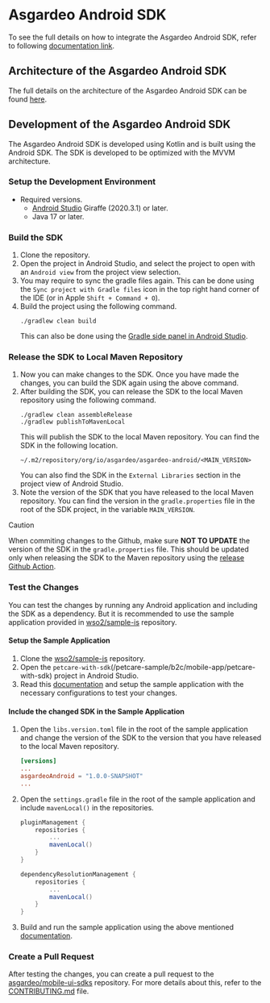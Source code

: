 <!--
 * Copyright (c) 2024, WSO2 LLC. (https://www.wso2.com).
 *
 * WSO2 LLC. licenses this file to you under the Apache License,
 * Version 2.0 (the "License"); you may not use this file except
 * in compliance with the License.
 * You may obtain a copy of the License at
 *
 *     http://www.apache.org/licenses/LICENSE-2.0
 *
 * Unless required by applicable law or agreed to in writing,
 * software distributed under the License is distributed on an
 * "AS IS" BASIS, WITHOUT WARRANTIES OR CONDITIONS OF ANY
 * KIND, either express or implied. See the License for the
 * specific language governing permissions and limitations
 * under the License.
-->

# Asgardeo Android SDK

To see the full details on how to integrate the Asgardeo Android SDK, refer to following <a href="https://asgardeo.github.io/mobile-ui-sdks/android/introduction.html" target="_blank">documentation link</a>.

## Architecture of the Asgardeo Android SDK

The full details on the architecture of the Asgardeo Android SDK can be found [here](./ARCHITECTURE.md).

## Development of the Asgardeo Android SDK

The Asgardeo Android SDK is developed using Kotlin and is built using the Android SDK. The SDK is developed to be optimized with the MVVM architecture.

### Setup the Development Environment

- Required versions.
    - [Android Studio](https://developer.android.com/studio) Giraffe (2020.3.1) or later.
    - Java 17 or later.

### Build the SDK

1. Clone the repository.
2. Open the project in Android Studio, and select the project to open with an `Android view` from the project view selection.
3. You may require to sync the gradle files again. This can be done using the `Sync project with Gradle files` icon in the top right hand corner of the IDE (or in Apple `Shift + Command + O`).
4. Build the project using the following command.
    ```shell
    ./gradlew clean build
    ```
    This can also be done using the [Gradle side panel in Android Studio](https://www.jetbrains.com/help/idea/jetgradle-tool-window.html).

### Release the SDK to Local Maven Repository

1. Now you can make changes to the SDK. Once you have made the changes, you can build the SDK again using the above command.
2. After building the SDK, you can release the SDK to the local Maven repository using the following command.
    ```shell
    ./gradlew clean assembleRelease
    ./gradlew publishToMavenLocal
    ```
    This will publish the SDK to the local Maven repository. You can find the SDK in the following location.
    ```
    ~/.m2/repository/org/io/asgardeo/asgardeo-android/<MAIN_VERSION>
    ```
    You can also find the SDK in the `External Libraries` section in the project view of Android Studio.
3. Note the version of the SDK that you have released to the local Maven repository. You can find the version in the `gradle.properties` file in the root of the SDK project, in the variable `MAIN_VERSION`.

> [!CAUTION]
> When commiting changes to the Github, make sure <b>NOT TO UPDATE</b> the version of the SDK in the `gradle.properties` file. This should be updated only when releasing the SDK to the Maven repository using the [release Github Action](https://github.com/asgardeo/mobile-ui-sdks/actions/workflows/release.yml).

### Test the Changes

You can test the changes by running any Android application and including the SDK as a dependency. But it is recommended to use the sample application provided in [wso2/sample-is](https://github.com/wso2/samples-is/tree/master/petcare-sample/b2c/mobile-app/petcare-with-sdk) repository.

#### Setup the Sample Application

1. Clone the [wso2/sample-is](https://github.com/wso2/samples-is) repository.
2. Open the `petcare-with-sdk`(<SAMPLE-IS>/petcare-sample/b2c/mobile-app/petcare-with-sdk) project in Android Studio.
3. Read this [documentation](https://github.com/wso2/samples-is/blob/master/petcare-sample/b2c/mobile-app/petcare-with-sdk/README.md) and setup the sample application with the necessary configurations to test your changes.

#### Include the changed SDK in the Sample Application

1. Open the `libs.version.toml` file in the root of the sample application and change the version of the SDK to the version that you have released to the local Maven repository.
    ```toml
    [versions]
    ...
    asgardeoAndroid = "1.0.0-SNAPSHOT"
    ...
    ```

2. Open the `settings.gradle` file in the root of the sample application and include `mavenLocal()` in the repositories.
    ```gradle
    pluginManagement {
        repositories {
            ...
            mavenLocal()
        }
    }

    dependencyResolutionManagement {
        repositories {
            ...
            mavenLocal()
        }
    }
    ```

3. Build and run the sample application using the above mentioned [documentation](https://github.com/wso2/samples-is/blob/master/petcare-sample/b2c/mobile-app/petcare-with-sdk/README.md).

### Create a Pull Request

After testing the changes, you can create a pull request to the [asgardeo/mobile-ui-sdks](https://github.com/asgardeo/mobile-ui-sdks/) repository. For more details about this, refer to the [CONTRIBUTING.md](../CONTRIBUTING.md) file.